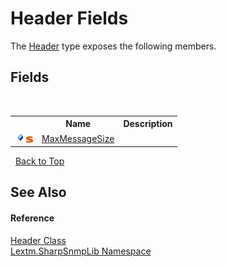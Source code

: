 # Header Fields
 

The <a href="T_Lextm_SharpSnmpLib_Header">Header</a> type exposes the following members.


## Fields
&nbsp;<table><tr><th></th><th>Name</th><th>Description</th></tr><tr><td>![Public field](media/pubfield.gif "Public field")![Static member](media/static.gif "Static member")</td><td><a href="F_Lextm_SharpSnmpLib_Header_MaxMessageSize">MaxMessageSize</a></td><td /></tr></table>&nbsp;
<a href="#header-fields">Back to Top</a>

## See Also


#### Reference
<a href="T_Lextm_SharpSnmpLib_Header">Header Class</a><br /><a href="N_Lextm_SharpSnmpLib">Lextm.SharpSnmpLib Namespace</a><br />